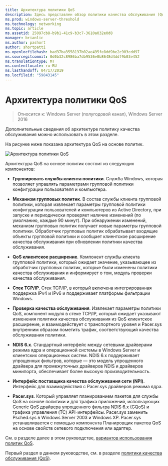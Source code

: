```yaml
---
title: Архитектура политики QoS
description: Здесь представлен обзор политики качества обслуживания (QoS), которая позволяет использовать групповую политику для определения приоритетов пропускной способности сети трафик определенных приложений и служб в Windows Server 2016.
ms.prod: windows-server-threshold
ms.technology: networking
ms.topic: article
ms.assetid: 25097cb8-b9b1-41c9-b3c7-3610a032e0d8
manager: brianlic
ms.author: pashort
author: shortpatti
ms.openlocfilehash: bad37ba3558137b02ae495fe8dd9be2c903cdd97
ms.sourcegitcommit: 0d0b32c8986ba7db9536e0b8648d4ddf9b03e452
ms.translationtype: MT
ms.contentlocale: ru-RU
ms.lasthandoff: 04/17/2019
ms.locfileid: "59843145"
---
```

# <a name="qos-policy-architecture"></a>Архитектура политики QoS

>Относится к: Windows Server (полугодовой канал), Windows Server 2016

Дополнительные сведения об архитектуре политику качества обслуживания можно использовать в этом разделе.

На рисунке ниже показана архитектура QoS на основе политик.

![Архитектура политики QoS](../../media/QoS/QoS-Policy-Architecture.jpg)

Архитектура QoS на основе политик состоит из следующих компонентов:

- **Группировать службы клиента политики**. Служба Windows, которая позволяет управлять параметрами групповой политики конфигурации пользователя и компьютера.

- **Механизм групповых политик**. В состав службы клиента групповой политики, которая извлекает параметры групповой политики конфигурации пользователей и компьютеров из Active Directory, при запуске и периодически проверяет наличие изменений \(по умолчанию, каждые 90 минут\). При обнаружении изменений, механизм групповых политик получает новые параметры групповой политики. Обработчик групповых политик обрабатывает входящие объекты групповой политики и сообщает клиентское расширение качества обслуживания при обновлении политики качества обслуживания.

- **QoS клиентское расширение**. Компонент службы клиента групповой политики, который ожидает значение, указывающее из обработчик групповых политик, которые были изменены политики качества обслуживания и информирует о том, модуль проверки качества обслуживания.

- **Стек TCP/IP**. Стек TCP/IP, в который включена интегрированная поддержка IPv4 и IPv6 и поддерживает платформы фильтрации Windows. 

- **Проверка качества обслуживания**. Извлекает параметры политики QoS, компонент модуля в стеке TCP/IP, который ожидает указывают изменения политики качества обслуживания из QoS клиентское расширение, и взаимодействует с транспортного уровня и Pacer.sys внутренним образом пометить трафик, соответствующий качества обслуживания политики.

- **NDIS 6.x**. Стандартный интерфейс между сетевыми драйверами режима ядра и операционной системы в Windows Server и клиентских операционных систем. NDIS 6.x поддерживает упрощенных фильтров, которые — это модель упрощенного драйвера для промежуточных драйверов NDIS и драйверов минипорта, обеспечивает более высокую производительность.

- **Интерфейс поставщика качества обслуживания сети \(NPI\)**. Интерфейс для взаимодействия с Pacer.sys драйверов режима ядра.

- **Pacer.sys**. Который управляет планированием пакетов для службы QoS на основе политики и для трафика приложений, использующих Generic QoS драйвера упрощенного фильтра NDIS 6.x \(GQoS\) и трафика управления \(TC\) API-интерфейсы. Pacer.sys заменить Psched.sys в Windows Server 2003 и Windows XP. Pacer.sys устанавливается с помощью компонента Планировщик пакетов QoS на основе свойств сетевого подключения или адаптер.

См. в разделе далее в этом руководстве, [вариантов использования политик QoS](qos-policy-scenarios.md).

Первый раздел в данном руководстве, см. в разделе [политики качества обслуживания (QoS)](qos-policy-top.md).

